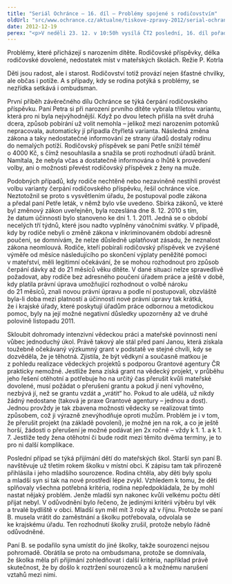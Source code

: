 ```yaml
---
title: "Seriál Ochránce – 16. díl – Problémy spojené s rodičovstvím"
oldUrl: "src/www.ochrance.cz/aktualne/tiskove-zpravy-2012/serial-ochrance-16-dil-problemy-spojene-s-rodicovstvim"
date: 2012-12-19
perex: "<p>V neděli 23. 12. v 10:50h vysílá ČT2 poslední, 16. díl pořadu Ochránce, tentokrát o problémech spojených s rodičovstvím. Reprízu dílu uvidíte na ČT2 tentokrát ve středu 26. 12. po půlnoci v 02:40h.</p>"
---
```


<!-- imported from the old website -->

<p>Problémy, které přicházejí s narozením dítěte. Rodičovské příspěvky, délka rodičovské dovolené, nedostatek míst v mateřských školách. Režie P. Kotrla</p><p>Děti jsou radost, ale i starost. Rodičovství totiž provází nejen šťastné chvilky, ale občas i potíže. A s případy, kdy se rodina potýká s problémy, se nezřídka setkává i ombudsman.</p><p>První příběh závěrečného dílu Ochránce se týká čerpání rodičovského příspěvku. Paní Petra si při narození prvního dítěte vybrala tříletou variantu, která pro ni byla nejvýhodnější. Když po dvou letech přišla na svět druhá dcera, způsob pobírání už volit nemohla – jelikož mezi narozením potomků nepracovala, automaticky jí připadla čtyřletá varianta. Následná změna zákona a taky nedostatečné informování ze strany úřadů dostaly rodinu do nemalých potíží. Rodičovský příspěvek se paní Petře snížil téměř o 4000 Kč, s čímž nesouhlasila a snažila se proti rozhodnutí úřadů bránit. Namítala, že nebyla včas a dostatečně informována o lhůtě k provedení volby, ani o možnosti převést rodičovský příspěvek z ženy na muže. </p><p>Podobných případů, kdy rodiče nechtěně nebo nezaviněně nestihli provést volbu varianty čerpání rodičovského příspěvku, řešil ochránce více. Neztotožnil se proto s vysvětlením úřadu, že postupoval podle zákona a předal paní Petře leták, v němž bylo vše uvedeno. Sbírka zákonů, ve které byl změnový zákon uveřejněn, byla rozeslána dne 8. 12. 2010 s tím, že datum účinnosti bylo stanoveno ke dni 1. 1. 2011. Jedná se o období necelých tří týdnů, které jsou nadto vyplněny vánočními svátky. V případě, kdy by rodiče nebyli o změně zákona v inkriminovaném období adresně poučeni, se domnívám, že nelze důsledně uplatňovat zásadu, že neznalost zákona neomlouvá. Rodiče, kteří pobírali rodičovský příspěvek ve zvýšené výměře od měsíce následujícího po skončení výplaty peněžité pomoci v mateřství, měli legitimní očekávání, že se mohou rozhodnout pro způsob čerpání dávky až do 21 měsíců věku dítěte. V dané situaci nelze spravedlivě požadovat, aby rodiče bez adresného poučení úřadem práce a ještě v době, kdy platila právní úprava umožňující rozhodnout o volbě nároku do 21 měsíců, znali novou právní úpravu a podle ní postupovali, obzvláště byla-li doba mezi platností a účinností nové právní úpravy tak krátká, že i krajské úřady, které poskytují úřadům práce odbornou a metodickou pomoc, byly na její možné negativní důsledky upozorněny až ve druhé polovině listopadu 2011.</p><p>Skloubit dohromady intenzivní vědeckou práci a mateřské povinnosti není vůbec jednoduchý úkol. Právě takový ale stál před paní Janou, která získala toužebně očekávaný výzkumný grant v podstatě ve stejné chvíli, kdy se dozvěděla, že je těhotná. Zjistila, že být vědkyní a současně matkou je z pohledu realizace vědeckých projektů s podporou Grantové agentury ČR prakticky nemožné. Jestliže žena získá grant na vědecký projekt, v průběhu jeho řešení otěhotní a potřebuje ho na určitý čas přerušit kvůli mateřské dovolené, musí požádat o přerušení grantu a pokud jí není vyhověno, nezbývá jí, než se grantu vzdát a „vrátit“ ho. Pokud to ale udělá, už nikdy žádný nedostane (taková je praxe Grantové agentury – jednou a dost). Jednou provždy je tak zbavena možnosti vědecky se realizovat tímto způsobem, což ji výrazně znevýhodňuje oproti mužům. Problém je i v tom, že přerušit projekt (na základě povolení), je možné jen na rok, a co je ještě horší, žádosti o přerušení je možné podávat jen 2x ročně – vždy k 1. 1. a k 1. 7. Jestliže tedy žena otěhotní či bude rodit mezi těmito dvěma termíny, je to pro ni další komplikace.</p><p>Poslední případ se týká přijímání dětí do mateřských škol. Starší syn paní B. navštěvuje už třetím rokem školku v místní obci. K zápisu tam tak přirozeně přihlásila i jeho mladšího sourozence. Rodina chtěla, aby děti byly spolu a mladší syn si tak na nové prostředí lépe zvykl. Vzhledem k tomu, že děti splňovaly všechna potřebná kritéria, rodina nepředpokládala, že by mohl nastat nějaký problém. Jenže mladší syn nakonec kvůli velkému počtu dětí přijat nebyl. V odůvodnění bylo řečeno, že jedinými kritérii výběru byl věk a trvalé bydliště v obci. Mladší syn měl mít 3 roky až v říjnu. Protože se paní B. musela vrátit do zaměstnání a školku potřebovala, odvolala se ke krajskému úřadu. Ten rozhodnutí školky zrušil, protože nebylo řádně odůvodněné.</p><p>Paní B. se podařilo syna umístit do jiné školky, takže sourozenci nejsou pohromadě. Obrátila se proto na ombudsmana, protože se domnívala, že školka měla při přijímání zohledňovat i další kritéria, například právě skutečnost, že by došlo k roztržení sourozenců a k možnému narušení vztahů mezi nimi.</p>
